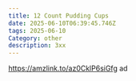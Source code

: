 ```yaml
---
title: 12 Count Pudding Cups
date: 2025-06-10T06:39:45.746Z
tags: 2025-06-10
Category: other
description: 3xx
---
```

https://amzlink.to/az0CklP6siGfg ad
